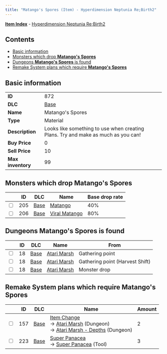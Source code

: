 ```yaml
---
title: "Matango's Spores (Item) - Hyperdimension Neptunia Re;Birth2"
---
```


[**Item Index**](/neptunia/rb2/item/index.html) - [Hyperdimension Neptunia Re;Birth2](/neptunia/rb2)

## Contents

- [Basic information](#basic-information)
- [Monsters which drop **Matango's Spores**](#monsters-which-drop-matangos-spores)
- [Dungeons **Matango's Spores** is found](#dungeons-matangos-spores-is-found)
- [Remake System plans which require **Matango's Spores**](#remake-system-plans-which-require-matangos-spores)

## Basic information

|   |   |
| -- | -- |
| **ID** | 872 |
| **DLC** | [Base](/neptunia/rb2/dlc/0-base.html) |
| **Name** | Matango's Spores |
| **Type** | Material |
| **Description** | Looks like something to use when creating Plans. Try and make as much as you can! |
| **Buy Price** | 0 |
| **Sell Price** | 10 |
| **Max inventory** | 99 |

## Monsters which drop **Matango's Spores**

|    | ID | DLC | Name | Base drop rate |
| -- | -- | --- | ---- | -------------- |
| <input type="checkbox" id="rb2-monster-0-205" class="trackbox" /> | 205 | [Base](/neptunia/rb2/dlc/0-base.html) | [Matango](/neptunia/rb2/monster/0-205-matango.html) | 40% |
| <input type="checkbox" id="rb2-monster-0-206" class="trackbox" /> | 206 | [Base](/neptunia/rb2/dlc/0-base.html) | [Viral Matango](/neptunia/rb2/monster/0-206-viral-matango.html) | 80% |

## Dungeons **Matango's Spores** is found

|    | ID | DLC | Name | From |
| -- | -- | --- | ---- | ---- |
| <input type="checkbox" id="rb2-dungeon-0-18" class="trackbox" /> | 18 | [Base](/neptunia/rb2/dlc/0-base.html) | [Atari Marsh](/neptunia/rb2/dungeon/0-18-atari-marsh.html) | Gathering point |
| <input type="checkbox" id="rb2-dungeon-0-18" class="trackbox" /> | 18 | [Base](/neptunia/rb2/dlc/0-base.html) | [Atari Marsh](/neptunia/rb2/dungeon/0-18-atari-marsh.html) | Gathering point (Harvest Shift) |
| <input type="checkbox" id="rb2-dungeon-0-18" class="trackbox" /> | 18 | [Base](/neptunia/rb2/dlc/0-base.html) | [Atari Marsh](/neptunia/rb2/dungeon/0-18-atari-marsh.html) | Monster drop |

## Remake System plans which require **Matango's Spores**

|    | ID | DLC | Name | Amount |
| -- | -- | --- | ---- | ------ |
| <input type="checkbox" id="rb2-remake-0-157" class="trackbox" /> | 157 | [Base](/neptunia/rb2/dlc/0-base.html) | [Item Change](/neptunia/rb2/remake/0-157-item-change.html)<br />→ [Atari Marsh](/neptunia/rb2/dungeon/0-18-atari-marsh.html) (Dungeon)<br />→ [Atari Marsh - Depths](/neptunia/rb2/dungeon/0-19-atari-marsh-depths.html) (Dungeon) | 2 |
| <input type="checkbox" id="rb2-remake-0-223" class="trackbox" /> | 223 | [Base](/neptunia/rb2/dlc/0-base.html) | [Super Panacea](/neptunia/rb2/remake/0-223-super-panacea.html)<br />→ [Super Panacea](/neptunia/rb2/item/0-28-super-panacea.html) (Tool) | 3 |